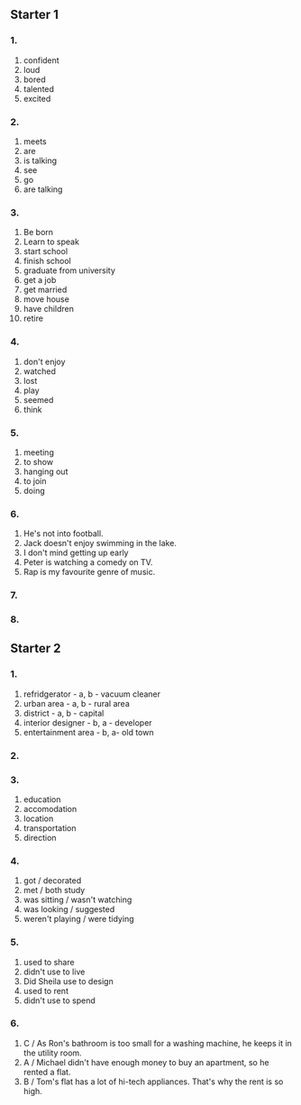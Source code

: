 ## Starter 1
### 1.
1. confident
2. loud
3. bored
4. talented
5. excited
### 2.
1. meets
2. are
3. is talking
4. see
5. go
6. are talking
### 3.
1. Be born
2. Learn to speak
3. start school
4. finish school
5. graduate from university
6. get a job
7. get married
8. move house
9. have children
10. retire
### 4.
1. don't enjoy
2. watched
3. lost
4. play
5. seemed
6. think
### 5.
1. meeting
2. to show
3. hanging out
4. to join
5. doing
### 6.
1. He's not into football.
2. Jack doesn't enjoy swimming in the lake.
3. I don't mind getting up early
4. Peter is watching a comedy on TV.
5. Rap is my favourite genre of music.
### 7.
### 8.
## Starter 2
### 1.
1. refridgerator - a, b - vacuum cleaner
2. urban area - a, b - rural area
3. district - a, b - capital
4. interior designer - b, a - developer
5. entertainment area - b, a- old town
### 2. 
### 3.
1. education
2. accomodation
3. location
4. transportation
5. direction
### 4.
1. got / decorated
2. met / both study
3. was sitting / wasn't watching
4. was looking / suggested
5. weren't playing / were tidying
### 5.
1. used to share
2. didn't use to live
3. Did Sheila use to design
4. used to rent
5. didn't use to spend
### 6.
1. C / As Ron's bathroom is too small for a washing machine, he keeps it in the utility room.
2. A / Michael didn't have enough money to buy an apartment, so he rented a flat.
3. B / Tom's flat has a lot of hi-tech appliances. That's why the rent is so high.

